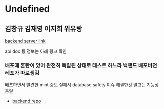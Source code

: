 # Undefined
  김창규 김재영 이지희 위유랑
---

[backend server link](https://kbe-project-be.herokuapp.com/ "kbebe")

api doc 등 정보는 아래 링크 확인

### 배포때 혼란이 있어 완전히 독립된 상태로 테스트 하느라 백앤드 배포버전 레포가 따로생김

배포하면서 발견한 mint 중도 실패시 database safety 이슈 해결한것 말고는 기능상 동일

* [backend repo](https://github.com/odoldotol/kbe-back-heroku "be")
